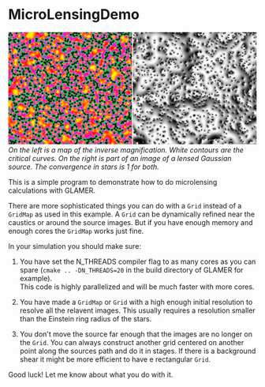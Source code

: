 # MicroLensingDemo

![](image.png)
*On the left is a map of the inverse magnification.  White contours are the critical curves.  On the right is part of an image of a lensed Gaussian source. The convergence in stars is 1 for both.*

This is a simple program to demonstrate how to do microlensing calculations with GLAMER.

There are more sophisticated things you can do with a `Grid` instead of a `GridMap` as used in this example.  A `Grid` can be dynamically refined near the caustics or around the source images.  But if you have enough memory and enough cores the `GridMap` works just fine.

In your simulation you should make sure:

1) You have set the N_THREADS compiler flag to as many cores as you can 
spare (`cmake .. -DN_THREADS=20` in the build directory of GLAMER for example).  
This code is highly parallelized and will be much faster with more cores.

2) You have made a `GridMap` or `Grid` with a high enough initial resolution to 
resolve all the relavent images.  This usually requires a resolution smaller than the Einstein ring radius of the stars.

3) You don't move the source far enough that the images are no longer on 
the `Grid`.  You can always construct another grid centered on another 
point along the sources path and do it in stages.  If there is a background shear it might be more efficient to have e rectangular `Grid`.

Good luck!  Let me know about what you do with it.
